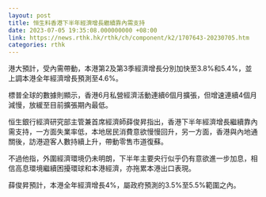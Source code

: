 ```yaml
---
layout: post
title: 恒生料香港下半年經濟增長繼續靠內需支持
date: 2023-07-05 19:35:08.000000000 +08:00
link: https://news.rthk.hk/rthk/ch/component/k2/1707643-20230705.htm
categories: rthk
---
```


港大預計，受內需帶動，本港第2及第3季經濟增長分別加快至3.8%和5.4%，並上調本港全年經濟增長預測至4.6%。

標普全球的數據則顯示，香港6月私營經濟活動連續6個月擴張，但增速連續4個月減慢，放緩至目前擴張期內最低。

恒生銀行經濟研究部主管兼首席經濟師薛俊昇指出，香港下半年經濟增長繼續靠內需支持，一方面失業率低，本地居民消費意欲慢慢回升，另一方面，香港與內地通關後，訪港遊客人數持續上升，帶動零售市道復蘇。

不過他指，外圍經濟環境仍未明朗，下半年主要央行似乎仍有意欲進一步加息，相信高息環境繼續困擾環球和本港經濟，亦拖累本港出口表現。

薛俊昇預計，本港全年經濟增長4%，屬政府預測的3.5%至5.5%範圍之內。

